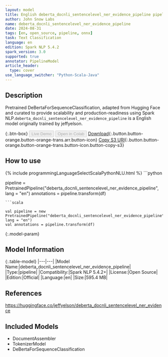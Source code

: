 ```yaml
---
layout: model
title: English deberta_docnli_sentencelevel_ner_evidence_pipeline pipeline DeBertaForSequenceClassification from jeffyelson
author: John Snow Labs
name: deberta_docnli_sentencelevel_ner_evidence_pipeline
date: 2024-08-31
tags: [en, open_source, pipeline, onnx]
task: Text Classification
language: en
edition: Spark NLP 5.4.2
spark_version: 3.0
supported: true
annotator: PipelineModel
article_header:
  type: cover
use_language_switcher: "Python-Scala-Java"
---
```


## Description

Pretrained DeBertaForSequenceClassification, adapted from Hugging Face and curated to provide scalability and production-readiness using Spark NLP.`deberta_docnli_sentencelevel_ner_evidence_pipeline` is a English model originally trained by jeffyelson.

{:.btn-box}
<button class="button button-orange" disabled>Live Demo</button>
<button class="button button-orange" disabled>Open in Colab</button>
[Download](https://s3.amazonaws.com/auxdata.johnsnowlabs.com/public/models/deberta_docnli_sentencelevel_ner_evidence_pipeline_en_5.4.2_3.0_1725125169749.zip){:.button.button-orange.button-orange-trans.arr.button-icon}
[Copy S3 URI](s3://auxdata.johnsnowlabs.com/public/models/deberta_docnli_sentencelevel_ner_evidence_pipeline_en_5.4.2_3.0_1725125169749.zip){:.button.button-orange.button-orange-trans.button-icon.button-copy-s3}

## How to use



<div class="tabs-box" markdown="1">
{% include programmingLanguageSelectScalaPythonNLU.html %}
```python

pipeline = PretrainedPipeline("deberta_docnli_sentencelevel_ner_evidence_pipeline", lang = "en")
annotations =  pipeline.transform(df)   

```
```scala

val pipeline = new PretrainedPipeline("deberta_docnli_sentencelevel_ner_evidence_pipeline", lang = "en")
val annotations = pipeline.transform(df)

```
</div>

{:.model-param}
## Model Information

{:.table-model}
|---|---|
|Model Name:|deberta_docnli_sentencelevel_ner_evidence_pipeline|
|Type:|pipeline|
|Compatibility:|Spark NLP 5.4.2+|
|License:|Open Source|
|Edition:|Official|
|Language:|en|
|Size:|595.4 MB|

## References

https://huggingface.co/jeffyelson/deberta_docnli_sentencelevel_ner_evidence

## Included Models

- DocumentAssembler
- TokenizerModel
- DeBertaForSequenceClassification